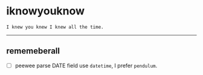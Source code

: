 # iknowyouknow
```I knew you knew I knew all the time.```

---

## rememeberall
  - [ ] peewee parse DATE field use `datetime`, I prefer `pendulum`.
